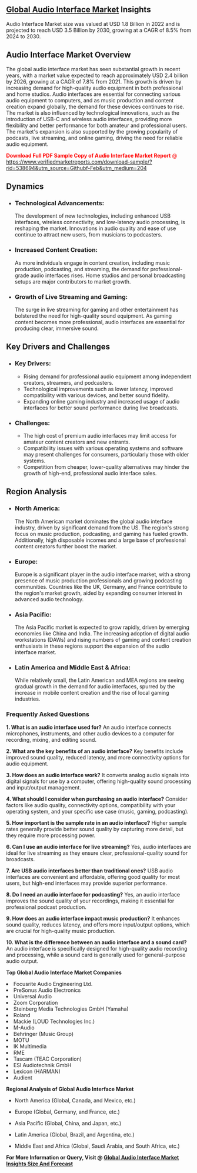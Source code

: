 <h2><a href="https://www.verifiedmarketreports.com/download-sample/?rid=538694&amp;utm_source=Githubf&amp;utm_medium=204" target="_blank">Global Audio Interface Market</a> Insights</h2><p>Audio Interface Market size was valued at USD 1.8 Billion in 2022 and is projected to reach USD 3.5 Billion by 2030, growing at a CAGR of 8.5% from 2024 to 2030.</p><p> <h2>Audio Interface Market Overview</h2> <p>The global audio interface market has seen substantial growth in recent years, with a market value expected to reach approximately USD 2.4 billion by 2026, growing at a CAGR of 7.8% from 2021. This growth is driven by increasing demand for high-quality audio equipment in both professional and home studios. Audio interfaces are essential for connecting various audio equipment to computers, and as music production and content creation expand globally, the demand for these devices continues to rise. The market is also influenced by technological innovations, such as the introduction of USB-C and wireless audio interfaces, providing more flexibility and better performance for both amateur and professional users. The market's expansion is also supported by the growing popularity of podcasts, live streaming, and online gaming, driving the need for reliable audio equipment. <p><span class=""><span style="color: #ff0000;"><strong>Download Full PDF Sample Copy of Audio Interface Market Report</strong> @ </span><a href="https://www.verifiedmarketreports.com/download-sample/?rid=538694&amp;utm_source=Githubf-Feb&amp;utm_medium=204" target="_blank">https://www.verifiedmarketreports.com/download-sample/?rid=538694&amp;utm_source=Githubf-Feb&amp;utm_medium=204</a></span></p></p> <h2>Dynamics</h2> <ul> <li><h3>Technological Advancements:</h3> The development of new technologies, including enhanced USB interfaces, wireless connectivity, and low-latency audio processing, is reshaping the market. Innovations in audio quality and ease of use continue to attract new users, from musicians to podcasters.</li> <li><h3>Increased Content Creation:</h3> As more individuals engage in content creation, including music production, podcasting, and streaming, the demand for professional-grade audio interfaces rises. Home studios and personal broadcasting setups are major contributors to market growth.</li> <li><h3>Growth of Live Streaming and Gaming:</h3> The surge in live streaming for gaming and other entertainment has bolstered the need for high-quality sound equipment. As gaming content becomes more professional, audio interfaces are essential for producing clear, immersive sound.</li> </ul> <h2>Key Drivers and Challenges</h2> <ul> <li><h3>Key Drivers:</h3> <ul> <li>Rising demand for professional audio equipment among independent creators, streamers, and podcasters.</li> <li>Technological improvements such as lower latency, improved compatibility with various devices, and better sound fidelity.</li> <li>Expanding online gaming industry and increased usage of audio interfaces for better sound performance during live broadcasts.</li> </ul> </li> <li><h3>Challenges:</h3> <ul> <li>The high cost of premium audio interfaces may limit access for amateur content creators and new entrants.</li> <li>Compatibility issues with various operating systems and software may present challenges for consumers, particularly those with older systems.</li> <li>Competition from cheaper, lower-quality alternatives may hinder the growth of high-end, professional audio interface sales.</li> </ul> </li> </ul> <h2>Region Analysis</h2> <ul> <li><h3>North America:</h3> The North American market dominates the global audio interface industry, driven by significant demand from the US. The region's strong focus on music production, podcasting, and gaming has fueled growth. Additionally, high disposable incomes and a large base of professional content creators further boost the market.</li> <li><h3>Europe:</h3> Europe is a significant player in the audio interface market, with a strong presence of music production professionals and growing podcasting communities. Countries like the UK, Germany, and France contribute to the region's market growth, aided by expanding consumer interest in advanced audio technology.</li> <li><h3>Asia Pacific:</h3> The Asia Pacific market is expected to grow rapidly, driven by emerging economies like China and India. The increasing adoption of digital audio workstations (DAWs) and rising numbers of gaming and content creation enthusiasts in these regions support the expansion of the audio interface market.</li> <li><h3>Latin America and Middle East & Africa:</h3> While relatively small, the Latin American and MEA regions are seeing gradual growth in the demand for audio interfaces, spurred by the increase in mobile content creation and the rise of local gaming industries.</li> </ul> <h3>Frequently Asked Questions</h3> <p><strong>1. What is an audio interface used for?</strong> An audio interface connects microphones, instruments, and other audio devices to a computer for recording, mixing, and editing sound.</p> <p><strong>2. What are the key benefits of an audio interface?</strong> Key benefits include improved sound quality, reduced latency, and more connectivity options for audio equipment.</p> <p><strong>3. How does an audio interface work?</strong> It converts analog audio signals into digital signals for use by a computer, offering high-quality sound processing and input/output management.</p> <p><strong>4. What should I consider when purchasing an audio interface?</strong> Consider factors like audio quality, connectivity options, compatibility with your operating system, and your specific use case (music, gaming, podcasting).</p> <p><strong>5. How important is the sample rate in an audio interface?</strong> Higher sample rates generally provide better sound quality by capturing more detail, but they require more processing power.</p> <p><strong>6. Can I use an audio interface for live streaming?</strong> Yes, audio interfaces are ideal for live streaming as they ensure clear, professional-quality sound for broadcasts.</p> <p><strong>7. Are USB audio interfaces better than traditional ones?</strong> USB audio interfaces are convenient and affordable, offering good quality for most users, but high-end interfaces may provide superior performance.</p> <p><strong>8. Do I need an audio interface for podcasting?</strong> Yes, an audio interface improves the sound quality of your recordings, making it essential for professional podcast production.</p> <p><strong>9. How does an audio interface impact music production?</strong> It enhances sound quality, reduces latency, and offers more input/output options, which are crucial for high-quality music production.</p> <p><strong>10. What is the difference between an audio interface and a sound card?</strong> An audio interface is specifically designed for high-quality audio recording and processing, while a sound card is generally used for general-purpose audio output.</p> </p><p><strong>Top Global Audio Interface Market Companies</strong></p><div data-test-id=""><p><li>Focusrite Audio Engineering Ltd.</li><li> PreSonus Audio Electronics</li><li> Universal Audio</li><li> Zoom Corporation</li><li> Steinberg Media Technologies GmbH (Yamaha)</li><li> Roland</li><li> Mackie (LOUD Technologies Inc.)</li><li> M-Audio</li><li> Behringer (Music Group)</li><li> MOTU</li><li> IK Multimedia</li><li> RME</li><li> Tascam (TEAC Corporation)</li><li> ESI Audiotechnik GmbH</li><li> Lexicon (HARMAN)</li><li> Audient</li></p><div><strong>Regional Analysis of&nbsp;Global Audio Interface Market</strong></div><ul><li dir="ltr"><p dir="ltr">North America&nbsp;(Global, Canada, and Mexico, etc.)</p></li><li dir="ltr"><p dir="ltr">Europe (Global, Germany, and France, etc.)</p></li><li dir="ltr"><p dir="ltr">Asia Pacific&nbsp;(Global, China, and Japan, etc.)</p></li><li dir="ltr"><p dir="ltr">Latin America&nbsp;(Global, Brazil, and Argentina, etc.)</p></li><li dir="ltr">Middle East and Africa&nbsp;(Global, Saudi Arabia, and South Africa, etc.)</li></ul><p><strong>For More Information or Query, Visit @&nbsp;</strong><strong><a href="https://www.verifiedmarketreports.com/product/audio-interface-market-size-and-forecast/?utm_source=Githubf&amp;utm_medium=204" target="_blank">Global Audio Interface Market Insights Size And Forecast</a></strong></p></div>
